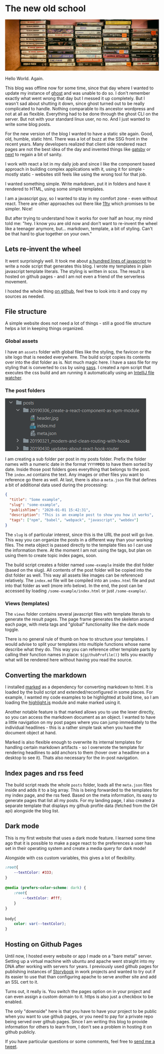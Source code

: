 # The new old school

![Cassettes](./cassettes.jpg)

Hello World. Again.

This blog was offline now for some time, since that day where I wanted to update my instance of [ghost](https://ghost.org) and was unable
to do so. I don't remember exactly what went wrong that day but I messed it up completely. But I wasn't sad about shutting it
down, since ghost turned out to be really complicated to handle. Nothing comparable to its ancestor wordpress and not at all
as flexible. Everything had to be done through the ghost CLI on the server. But not with your standard linux user, no no.
And I just wanted to write some blog posts.

For the new version of the blog I wanted to have a static site again. Good, old, humble, static html. There was a lot of buzz
at the SSG front in the recent years. Many developers realized that client side rendered react pages are not the best idea of
the day and invented things like [gatsby](https://www.gatsbyjs.com/) or [next](https://nextjs.org/) to regain a bit of sanity.

I work with react a lot in my daily job and since I like the component based approach in building complex applications with it,
using it for simple - mostly static - websites still feels like using the wrong tool for that job.

I wanted something simple. Write markdown, put it in folders and have it rendered to HTML, using some simple templates.

I am a javascript guy, so I wanted to stay in my comfort zone - even without react. There are other approaches out there 
like [11ty](https://www.11ty.dev/) which promises to be simpler. Nice!

But after trying to understand how it works for over half an hour, my mind told me: "hey. I know you are old now and don't
want to re-invent the wheel like a teenager anymore, but... markdown, template, a bit of styling. Can't be that hard to glue
together on your own."

## Lets re-invent the wheel

It went surprisingly well. It took me about [a hundred lines of javascript](https://github.com/Paratron/parastudios/blob/master/build.js) to write a node
script that generates this blog. I wrote my templates in plain javascript template literals. The styling is written in
scss. The result is hosted on github pages - and I am not even a friend of the serverless movement.

I hosted the whole thing [on github](https://github.com/Paratron/parastudios), feel free to look into it and copy my sources as needed. 

## File structure

A simple website does not need a lot of things - still a good file structure helps a lot in keeping things organized. 

### Global assets

I have an `assets` folder with global files like the styling, the favicon or the site logo that is needed everywhere. The build script
copies its contents over into the dist folder as is. Not much magic here. I have a sass file for my styling that is converted
to css by using [sass](https://www.npmjs.com/package/sass). I created a npm script that executes the css build and am running it automatically using an [IntelliJ file watcher](https://www.jetbrains.com/help/webstorm/using-file-watchers.html).

### The post folders

![The posts folder](./posts-folder.png)

I am creating a sub folder per post in my posts folder. Prefix the folder names with a numeric date in the format `YYYYMMDD` to 
have them sorted by date. Inside those post folders goes everything that belongs to the post. The `index.md` contains the
text. Any images or other files you want to reference go there as well. At last, there is also a `meta.json` file that defines
a bit of additional data used during the processing:

```json
{
  "title": "Some example",
  "slug": "some-example",
  "publishTime": "2020-01-01 15:42:31",
  "description": "This is an example post to show you how it works",
  "tags": ["npm", "babel", "webpack", "javascript", "webdev"]
}
``` 

The `slug` is of particular interest, since this is the URL the post will go live. This way you can organize the posts in a different
way than your working files. The meta object is passed directly to the template files so I can use the information there. At the moment I
 am not using the tags, but plan on using them to create topic index pages, soon.

The build script creates a folder named `some-example` inside the dist folder (based on the slug). All contents of the post folder
will be copied into the dist folder as well. This way all assets like images can be referenced relatively. The `index.md` file will
be compiled into an `index.html` file and put into that folder as well (more info below). In the end, the post can be accessed by loading `/some-example/index.html` 
or just `/some-example/`.

### Views (templates)

The `views` folder contains several javascript files with template literals to generate the result pages. The page frame generates
the skeleton around each page, with meta tags and "global" functionality like the dark mode toggle.

There is no general rule of thumb on how to structure your templates. I would advise to split your templates into multiple functions
whose name describe what they do. This way you can reference other template parts by calling their function names in place: `${githubProfile()}`
tells you exactly what will be rendered here without having you read the source. 

## Converting the markdown

I installed [marked](https://www.npmjs.com/package/marked) as a dependency for converting markdown to html. It is loaded by the build script and extended/reconfigured 
in some places. For example, I wanted my code examples to be highlighted at build time, so I am loading the [highlight.js](https://www.npmjs.com/package/highlight.js) module
and make marked using it.

Another notable feature is that marked allows you to use the lexer directly, so you can access the markdown document as an object.
I wanted to have a little navigation on my post pages where you can jump immediately to the individual headlines - this is a rather
simple task when you have the document object at hand.

Marked is also flexible enough to overwrite its internal templates for handling certain markdown artifacts - so I overwrote the
template for rendering headlines to add anchors to them (hover over a headline on a desktop to see it). Thats also necessary for the in-post
navigation.

## Index pages and rss feed

The build script reads the whole `posts` folder, loads all the `meta.json` files inside and adds it to a big array. This is
being forwarded to the templates for my index page, and the rss feed. Based on the meta information, its easy to generate pages
that list all my posts. For my landing page, I also created a separate template that displays my github profile data (fetched from the GH api)
alongside the blog list.

## Dark mode
This is my first website that uses a dark mode feature. I learned some time ago that it is possible to make a page react to the
preferences a user has set in their operating system and create a media query for dark mode!

Alongside with css custom variables, this gives a lot of flexibility.

```css
:root{
    --textColor: #333;
}

@media (prefers-color-scheme: dark) {
    :root{
        --textColor: #fff;
    }
}

body{
    color: var(--textColor);
}
```

## Hosting on Github Pages

Until now, I hosted every website or app I made on a "bare metal" server. Setting up a virtual machine with ubuntu and apache
went straight into my DNA after working with servers for years. I previously used github pages for publishing instances of [Storybook](https://storybook.js.org/)
in work projects and wanted to try out if its easier to use that than configuring apache to serve another site and add an SSL cert to it.

Turns out, it really is. You switch the pages option on in your project and can even assign a custom domain to it. https is also just a
checkbox to be enabled.

The only "downside" here is that you have to have your project to be public when you want to use github pages, or you need to pay
for a private repo being served over github pages. Since I am writing this blog to provide information for others to learn from,
I don't see a problem in hosting it on github publicly.

If you have particular questions or some comments, feel free to [send me a tweet](https://twitter.com/intent/tweet?screen_name=paratron). 
